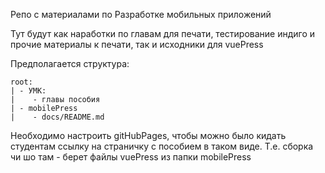 Репо с материалами по Разработке мобильных приложений 

Тут будут как наработки по главам для печати, тестирование индиго и прочие материалы к печати, так и исходники для vuePress

Предполагается структура:
```
root:
| - УМК:
|    - главы пособия
| - mobilePress
|    - docs/README.md
```
Необходимо настроить  gitHubPages, чтобы можно было кидать студентам ссылку на страничку с пособием в таком виде. Т.е. сборка чи шо там - берет файлы vuePress из папки mobilePress

